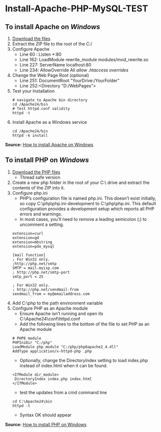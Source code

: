 # Install-Apache-PHP-MySQL-TEST

## To install Apache on *Windows*
1. [Download the files](https://www.apachelounge.com/)
2. Extract the ZIP file to the root of the C:/
3. Configure Apache 
   - Line 60 : Listen *:80
   - Line 162: LoadModule rewrite_module modules/mod_rewrite.so
   - Line 227: ServerName localhost:80
   - Line 234: AllowOverride All *allow .htaccess overrides*
4. Change the Web Page Root (optional)
   - Line 251: DocumentRoot "YourDrive:/YourFolder"
   - Line 252:<Directory "D:/WebPages">
5. Test your Installation
   ```
   # navigate to Apache bin directory
   cd /Apache24/bin
   # Test httpd.conf validity
   httpd -t
   ```
6. Install Apache as a Windows service
   ```
   cd /Apache24/bin
   httpd -k install
   ```
**Source:** [How to install Apache on Windows](https://www.sitepoint.com/how-to-install-apache-on-windows/)
## To install PHP on *Windows* 
1. [Download the PHP files](https://www.php.net/downloads.php)
   - Thread safe version
2. Create a new php folder in the root of your C:\ drive and extract the contents of the ZIP into it.
3. Configure php.ini
   - PHP’s configuration file is named php.ini. This doesn’t exist initially, so copy C:\php\php.ini-development to C:\php\php.ini. This default configuration provides a development setup which reports all PHP errors and warnings.
   - In most cases, you’ll need to remove a leading semicolon (;) to uncomment a setting.
   ```
   extension=curl
   extension=gd
   extension=mbstring
   extension=pdo_mysql
   ```
   ```
   [mail function]
   ; For Win32 only.
   ;http://php.net/smtp
   SMTP = mail.myisp.com
   ; http://php.net/smtp-port
   smtp_port = 25

   ; For Win32 only.
   ; http://php.net/sendmail-from
   sendmail_from = my@emailaddress.com
   ```
4. Add C:\php to the path environment variable
5. Configure PHP as an Apache module
   - Ensure Apache isn’t running and open its C:\Apache24\conf\httpd.conf
   - Add the following lines to the bottom of the file to set PHP as an Apache module
   ```
   # PHP8 module
   PHPIniDir "C:/php"
   LoadModule php_module "C:/php/php8apache2_4.dll"
   AddType application/x-httpd-php .php
   ```
   - Optionally, change the DirectoryIndex setting to load index.php instead of index.html when it can be found.
   ```
   <IfModule dir_module>
    DirectoryIndex index.php index.html
   </IfModule>
   ```
   - test the updates from a cmd command line
   ```
   cd C:\Apache24\bin
   httpd -t
   ```
   - Syntax OK should appear <br>



**Source:** [How to install PHP on Windows](https://www.sitepoint.com/how-to-install-php-on-windows/)
   